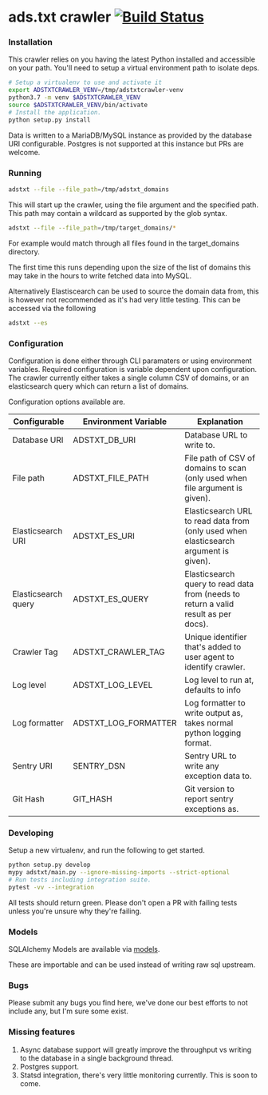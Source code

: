 # ads.txt crawler [![Build Status](https://travis-ci.org/infectious/adstxtcrawler.svg?branch=master)](https://travis-ci.org/infectious/adstxtcrawler)

### Installation

This crawler relies on you having the latest Python installed and accessible
on your path.  You'll need to setup a virtual environment path to isolate deps.


```sh
# Setup a virtualenv to use and activate it
export ADSTXTCRAWLER_VENV=/tmp/adstxtcrawler-venv
python3.7 -m venv $ADSTXTCRAWLER_VENV
source $ADSTXTCRAWLER_VENV/bin/activate
# Install the application.
python setup.py install
```

Data is written to a MariaDB/MySQL instance as provided by the database URI
configurable.  Postgres is not supported at this instance but PRs are welcome.


### Running

```sh
adstxt --file --file_path=/tmp/adstxt_domains
```

This will start up the crawler, using the file argument and the specified path.
This path may contain a wildcard as supported by the glob syntax.

```sh
adstxt --file --file_path=/tmp/target_domains/*
```

For example would match through all files found in the target_domains directory.

The first time this runs depending upon the size of the list of domains this
may take in the hours to write fetched data into MySQL.

Alternatively Elastiscearch can be used to source the domain data from, this is
however not recommended as it's had very little testing.  This can be accessed
via the following

```sh
adstxt --es
```

### Configuration

Configuration is done either through CLI paramaters or using environment
variables.  Required configuration is variable dependent upon configuration.
The crawler currently either takes a single column CSV of domains, or an
elasticsearch query which can return a list of domains.

Configuration options available are.

| Configurable                    | Environment Variable  | Explanation                                                                           |
| ------------------------------- | --------------------- | ------------------------------------------------------------------------------------- |
| Database URI                    | ADSTXT_DB_URI         | Database URL to write to.                                                             |
| File path                       | ADSTXT_FILE_PATH      | File path of CSV of domains to scan (only used when file argument is given).          |
| Elasticsearch URI               | ADSTXT_ES_URI         | Elasticsearch URL to read data from (only used when elasticsearch argument is given). |
| Elasticsearch query             | ADSTXT_ES_QUERY       | Elasticsearch query to read data from (needs to return a valid result as per docs).   |
| Crawler Tag                     | ADSTXT_CRAWLER_TAG    | Unique identifier that's added to user agent to identify crawler.                     |
| Log level                       | ADSTXT_LOG_LEVEL      | Log level to run at, defaults to info                                                 |
| Log formatter                   | ADSTXT_LOG_FORMATTER  | Log formatter to write output as, takes normal python logging format.                 |
| Sentry URI                      | SENTRY_DSN            | Sentry URL to write any exception data to.                                            |
| Git Hash                        | GIT_HASH              | Git version to report sentry exceptions as.                                           |

### Developing

Setup a new virtualenv, and run the following to get started.

```sh
python setup.py develop
mypy adstxt/main.py --ignore-missing-imports --strict-optional
# Run tests including integration suite.
pytest -vv --integration
```

All tests should return green.  Please don't open a PR with failing tests
unless you're unsure why they're failing.


### Models

SQLAlchemy Models are available via [models](./adstxt/models.py).

These are importable and can be used instead of writing raw sql upstream.


### Bugs

Please submit any bugs you find here, we've done our best efforts to not
include any, but I'm sure some exist.


### Missing features

1. Async database support will greatly improve the throughput vs writing to the
    database in a single background thread.
2. Postgres support. 
3. Statsd integration, there's very little monitoring currently.  This is soon
    to come.
